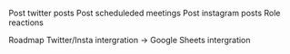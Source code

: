 Post twitter posts
Post scheduleded meetings
Post instagram posts
Role reactions

Roadmap
Twitter/Insta intergration -> Google Sheets intergration